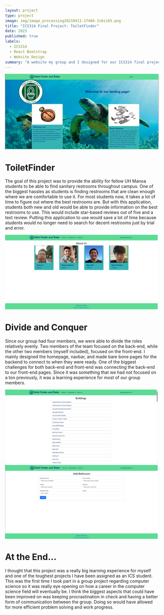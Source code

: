 ```yaml
---
layout: project
type: project
image: img/image_processing20210411-17466-1s6zi65.png
title: "ICS314 Final Project: ToiletFinder"
date: 2023
published: true
labels:
  - ICS314
  - React Bootstrap
  - Website Design
summary: "A website my group and I designed for our ICS314 final project."
---
```


<img width="750px"  src="../img/index.png">


# ToiletFinder
The goal of this project was to provide the ability for fellow UH Manoa students to be able to find sanitary restrooms throughout campus.  One of the biggest hassles as students is finding restrooms that are clean enough where we are comfortable to use it.  For most students now, it takes a lot of time to figure out where the best restrooms are. But with this application, students both new and old would be able to provide information on the best restrooms to use.  This would include star-based reviews out of five and a text review.  Putting this application to use would save a lot of time because students would no longer need to search for decent restrooms just by trial and error.  


<img width="500px"  src="../img/toiletAbout.png">


# Divide and Conquer
Since our group had four members, we were able to divide the roles relatively evenly.  Two members of the team focused on the back-end, while the other two members (myself included), focused on the front-end.  I mainly designed the homepage, navbar, and made bare bone pages for the backend to connect to when they were ready.  One of the biggest challenges for both back-end and front-end was connecting the back-end to our front-end pages.  Since it was something that we had not focused on a ton previously, it was a learning experience for most of our group members.  


<img width="500px"  src="../img/toiletDirectory.png">
<img width="500px"  src="../img/toiletAdd.png">


# At the End...
I thought that this project was a really big learning experience for myself and one of the toughest projects I have been assigned as an ICS student.  This was the first time I took part in a group project regarding computer science so it was really eye opening on how a career in the computer science field will eventually be.  I think the biggest aspects that could have been improved on was keeping procrastination in check and having a better form of communication between the group.  Doing so would have allowed for more efficient problem solving and work progress.  
